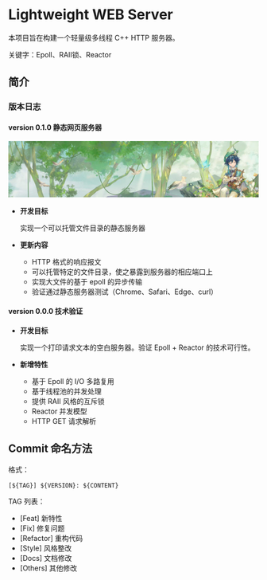 # Lightweight WEB Server

本项目旨在构建一个轻量级多线程 C++ HTTP 服务器。

关键字：Epoll、RAII锁、Reactor

## 简介

### 版本日志

#### version 0.1.0 静态网页服务器

![banner](./assets/banner001.jpg)

- **开发目标**

    实现一个可以托管文件目录的静态服务器

- **更新内容**

  - HTTP 格式的响应报文
  - 可以托管特定的文件目录，使之暴露到服务器的相应端口上
  - 实现大文件的基于 epoll 的异步传输
  - 验证通过静态服务器测试（Chrome、Safari、Edge、curl）

#### version 0.0.0 技术验证 

- **开发目标**
  
    实现一个打印请求文本的空白服务器。验证 Epoll + Reactor 的技术可行性。

- **新增特性**
  - 基于 Epoll 的 I/O 多路复用
  - 基于线程池的并发处理
  - 提供 RAII 风格的互斥锁
  - Reactor 并发模型
  - HTTP GET 请求解析

## Commit 命名方法

格式：

```shell
[${TAG}] ${VERSION}: ${CONTENT} 
```

TAG 列表：

- [Feat] 新特性
- [Fix] 修复问题
- [Refactor] 重构代码
- [Style] 风格整改
- [Docs] 文档修改
- [Others] 其他修改